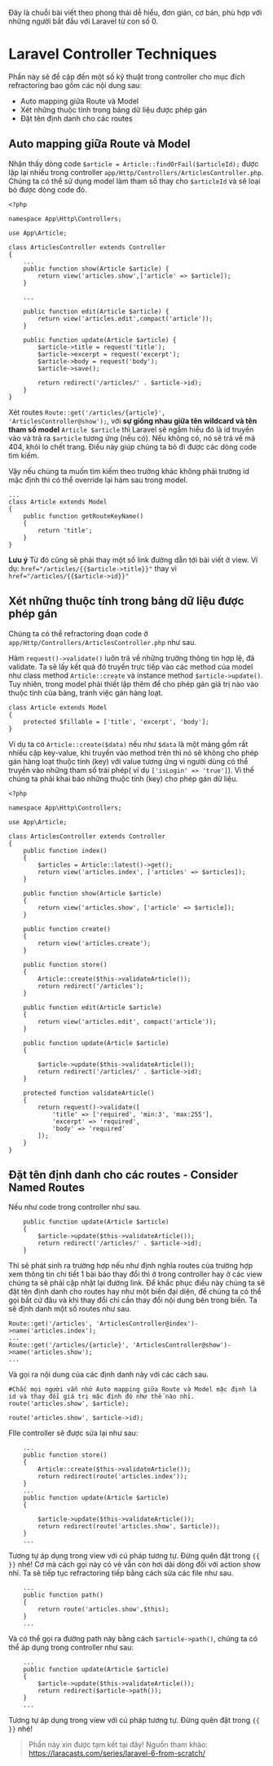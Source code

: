 Đây là chuỗi bài viết theo phong thái dễ hiểu, đơn giản, cơ bản, phù hợp với những người bắt đầu với Laravel từ con số 0. 
# Laravel Controller Techniques
   Phần này sẽ đề cập đến một số kỹ thuật trong controller cho mục đích refractoring bao gồm các nội dung sau:
* Auto mapping giữa Route và Model
* Xét những thuộc tính trong bảng dữ liệu được phép gán 
* Đặt tên định danh cho các routes
## Auto mapping giữa Route và Model
Nhận thấy dòng code `$article = Article::findOrFail($articleId);` được lặp lại nhiều trong controller `app/Http/Controllers/ArticlesController.php`. Chúng ta có thể sử dụng model làm tham số thay cho `$articleId` và sẽ loại bỏ được dòng code đó.
```php:app/Http/Controllers/ArticlesController.php
<?php

namespace App\Http\Controllers;

use App\Article;

class ArticlesController extends Controller
{
    ...
    public function show(Article $article) {
        return view('articles.show',['article' => $article]);
    }

    ...

    public function edit(Article $article) {
        return view('articles.edit',compact('article'));
    }

    public function update(Article $article) {
        $article->title = request('title');
        $article->excerpt = request('excerpt');
        $article->body = request('body');
        $article->save();

        return redirect('/articles/' . $article->id);
    }
}
```
Xét routes `Route::get('/articles/{article}', 'ArticlesController@show');`, với **sự giống nhau giữa tên wildcard và tên tham số model** `Article $article` thì Laravel sẽ ngầm hiểu đó là id truyền vào và trả ra `$article` tương ứng (nếu có). Nếu không có, nó sẽ trả về mã 404, khỏi lo chết trang. Điều này giúp chúng ta bỏ đi được các dòng code tìm kiếm.

Vậy nếu chúng ta muốn tìm kiếm theo trường khác không phải trường id mặc định thì có thể override lại hàm sau trong model.
```php:app/Article.php
...
class Article extends Model
{
    public function getRouteKeyName()
    {
        return 'title';
    }
}
```
**Lưu ý** Từ đó cũng sẽ phải thay một số link đường dẫn tới bài viết ở view. Ví dụ: `href="/articles/{{$article->title}}"` thay vì `href="/articles/{{$article->id}}"`
## Xét những thuộc tính trong bảng dữ liệu được phép gán 
Chúng ta có thể refractoring đoạn code ở `app/Http/Controllers/ArticlesController.php` như sau.

Hàm `request()->validate()` luôn trả về những trường thông tin hợp lệ, đã validate. Ta sẽ lấy kết quả đó truyền trực tiếp vào các method của model như class method `Article::create` và instance method `$article->update()`. Tuy nhiên, trong model phải thiết lập thêm để cho phép gán giá trị nào vào thuộc tính của bảng, tránh việc gán hàng loạt.
```php:app/Article.php
class Article extends Model
{
    protected $fillable = ['title', 'excerpt', 'body'];
}
```
Ví dụ ta có `Article::create($data)` nếu như `$data` là một mảng gồm rất nhiều cặp key-value, khi truyền vào method trên thì nó sẽ không cho phép gán hàng loạt thuộc tính (key) với value tương ứng vì người dùng có thể truyền vào những tham số trái phép( ví dụ `['isLogin' => 'true']`). Vì thế chúng ta phải khai báo những thuộc tính (key) cho phép gán dữ liệu.

```php:app/Http/Controllers/ArticlesController.php
<?php

namespace App\Http\Controllers;

use App\Article;

class ArticlesController extends Controller
{
    public function index()
    {
        $articles = Article::latest()->get();
        return view('articles.index', ['articles' => $articles]);
    }

    public function show(Article $article)
    {
        return view('articles.show', ['article' => $article]);
    }

    public function create()
    {
        return view('articles.create');
    }

    public function store()
    {
        Article::create($this->validateArticle());
        return redirect('/articles');
    }

    public function edit(Article $article)
    {
        return view('articles.edit', compact('article'));
    }

    public function update(Article $article)
    {

        $article->update($this->validateArticle());
        return redirect('/articles/' . $article->id);
    }

    protected function validateArticle()
    {
        return request()->validate([
            'title' => ['required', 'min:3', 'max:255'],
            'excerpt' => 'required',
            'body' => 'required'
        ]);
    }
}
```
## Đặt tên định danh cho các routes - Consider Named Routes
Nếu như code trong controller như sau.
```php:app/Http/Controllers/ArticlesController.php
    public function update(Article $article)
    {
        $article->update($this->validateArticle());
        return redirect('/articles/' . $article->id);
    }
```
Thì sẽ phát sinh ra trường hợp nếu như định nghĩa routes của trường hợp xem thông tin chi tiết 1 bài báo thay đổi thì ở trong controller hay ở các view chúng ta sẽ phải cập nhật lại đường link. Để khắc phục điều này chúng ta sẽ đặt tên định danh cho routes hay như một biến đại diện, để chúng ta có thể gọi bất cứ đâu và khi thay đổi chỉ cần thay đổi nội dung bên trong biến.
Ta sẽ định danh một số routes như sau.
```php:routes/web.php
Route::get('/articles', 'ArticlesController@index')->name('articles.index');
...
Route::get('/articles/{article}', 'ArticlesController@show')->name('articles.show');
...
```
Và gọi ra nội dung của các định danh này với các cách sau.
```php:Cách_1
#Chắc mọi người vẫn nhớ Auto mapping giữa Route và Model mặc định là id và thay đổi giá trị mặc định đó như thế nào nhỉ.
route('articles.show', $article);
```
```php:Cách_2
route('articles.show', $article->id);
```
FIle controller sẽ được sửa lại như sau:
```php:app/Http/Controllers/ArticlesController.php
    ...
    public function store()
    {
        Article::create($this->validateArticle());
        return redirect(route('articles.index'));
    }
    ...
    public function update(Article $article)
    {

        $article->update($this->validateArticle());
        return redirect(route('articles.show', $article));
    }
    ...
```
Tương tự áp dụng trong view với cú pháp tương tự. Đừng quên đặt trong `{{ }}` nhé!
Cơ mà cách gọi này có vẻ vẫn còn hơi dài dòng đối với action show nhỉ. Ta sẽ tiếp tục refractoring tiếp bằng cách sửa các file như sau.
```php:app/Article.php
    ...
    public function path()
    {
        return route('articles.show',$this);
    }
    ...
```
Và có thể gọi ra đường path này bằng cách `$article->path()`, chúng ta có thể áp dụng trong controller như sau:
```php:app/Http/Controllers/ArticlesController.php
    ...
    public function update(Article $article)
    {
        $article->update($this->validateArticle());
        return redirect($article->path());
    }
    ...
```
Tương tự áp dụng trong view với cú pháp tương tự. Đừng quên đặt trong `{{ }}` nhé!
> Phần này xin được tạm kết tại đây! 
> Nguồn tham khảo: https://laracasts.com/series/laravel-6-from-scratch/